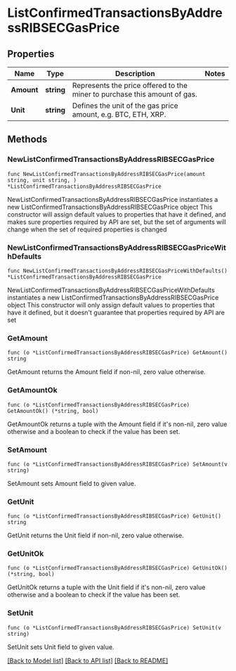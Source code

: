 # ListConfirmedTransactionsByAddressRIBSECGasPrice

## Properties

Name | Type | Description | Notes
------------ | ------------- | ------------- | -------------
**Amount** | **string** | Represents the price offered to the miner to purchase this amount of gas. | 
**Unit** | **string** | Defines the unit of the gas price amount, e.g. BTC, ETH, XRP. | 

## Methods

### NewListConfirmedTransactionsByAddressRIBSECGasPrice

`func NewListConfirmedTransactionsByAddressRIBSECGasPrice(amount string, unit string, ) *ListConfirmedTransactionsByAddressRIBSECGasPrice`

NewListConfirmedTransactionsByAddressRIBSECGasPrice instantiates a new ListConfirmedTransactionsByAddressRIBSECGasPrice object
This constructor will assign default values to properties that have it defined,
and makes sure properties required by API are set, but the set of arguments
will change when the set of required properties is changed

### NewListConfirmedTransactionsByAddressRIBSECGasPriceWithDefaults

`func NewListConfirmedTransactionsByAddressRIBSECGasPriceWithDefaults() *ListConfirmedTransactionsByAddressRIBSECGasPrice`

NewListConfirmedTransactionsByAddressRIBSECGasPriceWithDefaults instantiates a new ListConfirmedTransactionsByAddressRIBSECGasPrice object
This constructor will only assign default values to properties that have it defined,
but it doesn't guarantee that properties required by API are set

### GetAmount

`func (o *ListConfirmedTransactionsByAddressRIBSECGasPrice) GetAmount() string`

GetAmount returns the Amount field if non-nil, zero value otherwise.

### GetAmountOk

`func (o *ListConfirmedTransactionsByAddressRIBSECGasPrice) GetAmountOk() (*string, bool)`

GetAmountOk returns a tuple with the Amount field if it's non-nil, zero value otherwise
and a boolean to check if the value has been set.

### SetAmount

`func (o *ListConfirmedTransactionsByAddressRIBSECGasPrice) SetAmount(v string)`

SetAmount sets Amount field to given value.


### GetUnit

`func (o *ListConfirmedTransactionsByAddressRIBSECGasPrice) GetUnit() string`

GetUnit returns the Unit field if non-nil, zero value otherwise.

### GetUnitOk

`func (o *ListConfirmedTransactionsByAddressRIBSECGasPrice) GetUnitOk() (*string, bool)`

GetUnitOk returns a tuple with the Unit field if it's non-nil, zero value otherwise
and a boolean to check if the value has been set.

### SetUnit

`func (o *ListConfirmedTransactionsByAddressRIBSECGasPrice) SetUnit(v string)`

SetUnit sets Unit field to given value.



[[Back to Model list]](../README.md#documentation-for-models) [[Back to API list]](../README.md#documentation-for-api-endpoints) [[Back to README]](../README.md)


